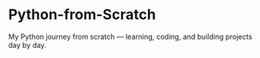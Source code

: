# Python-from-Scratch
My Python journey from scratch — learning, coding, and building projects day by day.

